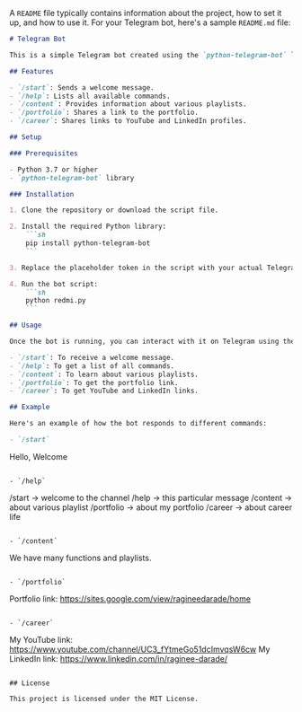 A `README` file typically contains information about the project, how to set it up, and how to use it. For your Telegram bot, here's a sample `README.md` file:

```markdown
# Telegram Bot

This is a simple Telegram bot created using the `python-telegram-bot` library. The bot responds to several commands to provide information about playlists, portfolio, and career links.

## Features

- `/start`: Sends a welcome message.
- `/help`: Lists all available commands.
- `/content`: Provides information about various playlists.
- `/portfolio`: Shares a link to the portfolio.
- `/career`: Shares links to YouTube and LinkedIn profiles.

## Setup

### Prerequisites

- Python 3.7 or higher
- `python-telegram-bot` library

### Installation

1. Clone the repository or download the script file.

2. Install the required Python library:
    ```sh
    pip install python-telegram-bot
    ```

3. Replace the placeholder token in the script with your actual Telegram bot token.

4. Run the bot script:
    ```sh
    python redmi.py
    ```

## Usage

Once the bot is running, you can interact with it on Telegram using the following commands:

- `/start`: To receive a welcome message.
- `/help`: To get a list of all commands.
- `/content`: To learn about various playlists.
- `/portfolio`: To get the portfolio link.
- `/career`: To get YouTube and LinkedIn links.

## Example

Here's an example of how the bot responds to different commands:

- `/start`
  ```
  Hello, Welcome
  ```

- `/help`
  ```
  /start -> welcome to the channel
  /help -> this particular message
  /content -> about various playlist
  /portfolio -> about my portfolio
  /career -> about career life 
  ```

- `/content`
  ```
  We have many functions and playlists.
  ```

- `/portfolio`
  ```
  Portfolio link: https://sites.google.com/view/ragineedarade/home
  ```

- `/career`
  ```
  My YouTube link: https://www.youtube.com/channel/UC3_fYtmeGo51dcImvqsW6cw
  My LinkedIn link: https://www.linkedin.com/in/raginee-darade/
  ```

## License

This project is licensed under the MIT License.
```

 
 
